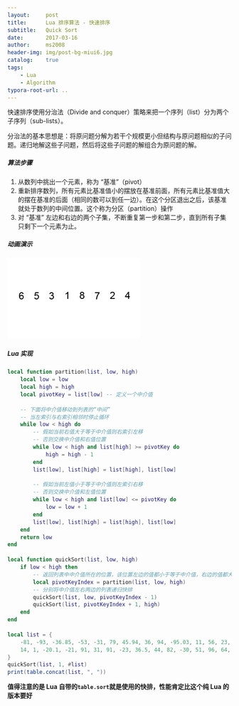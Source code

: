 ```yaml
---
layout:     post
title:      Lua 排序算法 - 快速排序
subtitle:   Quick Sort
date:       2017-03-16
author:     ms2008
header-img: img/post-bg-miui6.jpg
catalog:    true
tags:
    - Lua
    - Algorithm
typora-root-url: ..
---
```


快速排序使用分治法（Divide and conquer）策略来把一个序列（list）分为两个子序列（sub-lists）。

分治法的基本思想是：将原问题分解为若干个规模更小但结构与原问题相似的子问题。递归地解这些子问题，然后将这些子问题的解组合为原问题的解。

##### 算法步骤

1. 从数列中挑出一个元素，称为 “基准”（pivot）
2. 重新排序数列，所有元素比基准值小的摆放在基准前面，所有元素比基准值大的摆在基准的后面（相同的数可以到任一边）。在这个分区退出之后，该基准就处于数列的中间位置。这个称为分区（partition）操作
3. 对 “基准” 左边和右边的两个子集，不断重复第一步和第二步，直到所有子集只剩下一个元素为止。

##### 动画演示

![Alt text](/img/in-post/sort/Quicksort-example.gif)

##### Lua 实现

```lua
local function partition(list, low, high)
    local low = low
    local high = high
    local pivotKey = list[low] -- 定义一个中介值

    -- 下面将中介值移动到列表的“中间”
    -- 当左索引与右索引相邻时停止循环
    while low < high do
        -- 假如当前右值大于等于中介值则右索引左移
        -- 否则交换中介值和右值位置
        while low < high and list[high] >= pivotKey do
            high = high - 1
        end
        list[low], list[high] = list[high], list[low]

        -- 假如当前左值小于等于中介值则左索引右移
        -- 否则交换中介值和左值位置
        while low < high and list[low] <= pivotKey do
            low = low + 1
        end
        list[low], list[high] = list[high], list[low]
    end
    return low
end

local function quickSort(list, low, high)
    if low < high then
        -- 返回列表中中介值所在的位置，该位置左边的值都小于等于中介值，右边的值都大于等于中介值
        local pivotKeyIndex = partition(list, low, high)
        -- 分别将中介值左右两边的列表递归快排
        quickSort(list, low, pivotKeyIndex - 1)
        quickSort(list, pivotKeyIndex + 1, high)
    end
end

local list = {
    -81, -93, -36.85, -53, -31, 79, 45.94, 36, 94, -95.03, 11, 56, 23, -39,
    14, 1, -20.1, -21, 91, 31, 91, -23, 36.5, 44, 82, -30, 51, 96, 64, -41
}
quickSort(list, 1, #list)
print(table.concat(list, ", "))
```

**值得注意的是 Lua 自带的`table.sort`就是使用的快排，性能肯定比这个纯 Lua 的版本要好**